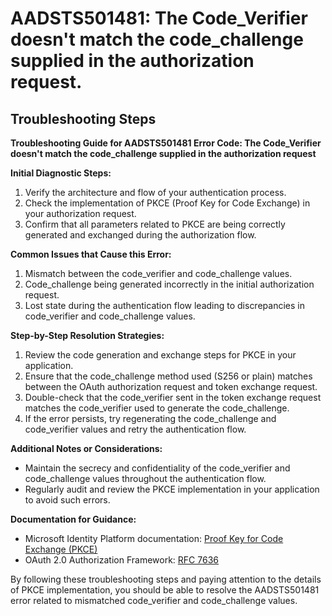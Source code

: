 # AADSTS501481: The Code_Verifier doesn't match the code_challenge supplied in the authorization request.


## Troubleshooting Steps
**Troubleshooting Guide for AADSTS501481 Error Code: The Code_Verifier doesn't match the code_challenge supplied in the authorization request**

**Initial Diagnostic Steps:**
1. Verify the architecture and flow of your authentication process.
2. Check the implementation of PKCE (Proof Key for Code Exchange) in your authorization request.
3. Confirm that all parameters related to PKCE are being correctly generated and exchanged during the authorization flow.

**Common Issues that Cause this Error:**
1. Mismatch between the code_verifier and code_challenge values.
2. Code_challenge being generated incorrectly in the initial authorization request.
3. Lost state during the authentication flow leading to discrepancies in code_verifier and code_challenge values.

**Step-by-Step Resolution Strategies:**
1. Review the code generation and exchange steps for PKCE in your application.
2. Ensure that the code_challenge method used (S256 or plain) matches between the OAuth authorization request and token exchange request.
3. Double-check that the code_verifier sent in the token exchange request matches the code_verifier used to generate the code_challenge.
4. If the error persists, try regenerating the code_challenge and code_verifier values and retry the authentication flow.

**Additional Notes or Considerations:**
- Maintain the secrecy and confidentiality of the code_verifier and code_challenge values throughout the authentication flow.
- Regularly audit and review the PKCE implementation in your application to avoid such errors.

**Documentation for Guidance:**
- Microsoft Identity Platform documentation: [Proof Key for Code Exchange (PKCE)](https://docs.microsoft.com/en-us/azure/active-directory/develop/v2-oauth2-auth-code-flow#pkce)
- OAuth 2.0 Authorization Framework: [RFC 7636](https://tools.ietf.org/html/rfc7636)

By following these troubleshooting steps and paying attention to the details of PKCE implementation, you should be able to resolve the AADSTS501481 error related to mismatched code_verifier and code_challenge values.